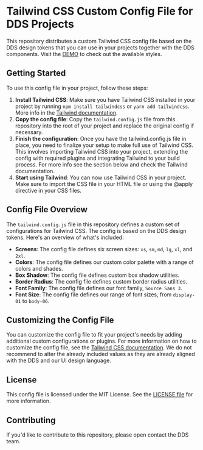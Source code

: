 **Tailwind CSS Custom Config File for DDS Projects**
===========================

This repository distributes a custom Tailwind CSS config file based on the DDS design tokens that you can use in your projects together with the DDS components. Visit the [DEMO](https://infineon.github.io/infineon-design-system-tailwind-config/) to check out the available styles.

**Getting Started**
---------------

To use this config file in your project, follow these steps:

1. **Install Tailwind CSS**: Make sure you have Tailwind CSS installed in your project by running `npm install tailwindcss` or `yarn add tailwindcss`. More info in the [Tailwind documentation](https://tailwindcss.com/docs/installation).
2. **Copy the config file**: Copy the `tailwind.config.js` file from this repository into the root of your project and replace the original config if necessary.
3. **Finish the configuration**: Once you have the tailwind.config.js file in place, you need to finalize your setup to make full use of Tailwind CSS. This involves importing Tailwind CSS into your project, extending the config with required plugins and integrating Tailwind to your build process. For more info see the section below and check the Tailwind documentation.
4. **Start using Tailwind**:  You can now use Tailwind CSS in your project. Make sure to import the CSS file in your HTML file or using the @apply directive in your CSS files.

**Config File Overview**
---------------------

The `tailwind.config.js` file in this repository defines a custom set of configurations for Tailwind CSS. The config is based on the DDS design tokens. Here's an overview of what's included:

* **Screens**: The config file defines six screen sizes: `xs`, `sm`, `md`, `lg`, `xl`, and `2xl`.
* **Colors**: The config file defines our custom color palette with a range of colors and shades.
* **Box Shadow**: The config file defines custom box shadow utilities.
* **Border Radius**: The config file defines custom border radius utilities.
* **Font Family**: The config file defines our font family, `Source Sans 3`.
* **Font Size**: The config file defines our range of font sizes, from `display-01` to `body-06`.

**Customizing the Config File**
-----------------------------

You can customize the config file to fit your project's needs by adding additional custom configurations or plugins. For more information on how to customize the config file, see the [Tailwind CSS documentation](https://tailwindcss.com/docs/configuration). We do not recommend to alter the already included values as they are already aligned with the DDS and our UI design language.

**License**
-------

This config file is licensed under the MIT License. See the [LICENSE file](LICENSE) for more information.

**Contributing**
------------

If you'd like to contribute to this repository, please open contact the DDS team.
